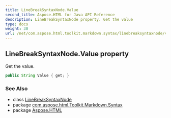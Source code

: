 ```yaml
---
title: LineBreakSyntaxNode.Value
second_title: Aspose.HTML for Java API Reference
description: LineBreakSyntaxNode property. Get the value
type: docs
weight: 30
url: /net/com.aspose.html.toolkit.markdown.syntax/linebreaksyntaxnode/value/
---
```

## LineBreakSyntaxNode.Value property

Get the value.

```java
public String Value { get; }
```

### See Also

* class [LineBreakSyntaxNode](../)
* package [com.aspose.html.Toolkit.Markdown.Syntax](../../linebreaksyntaxnode/)
* package [Aspose.HTML](../../../)
